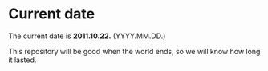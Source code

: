 # Current date

The current date is **2011.10.22.** (YYYY.MM.DD.)

This repository will be good when the world ends, so we will know how long it lasted.